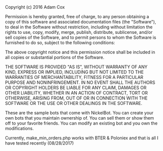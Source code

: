 Copyright (c) 2016 Adam Cox


Permission is hereby granted, free of charge, to any person obtaining a copy of this software and associated documentation files (the "Software"), to deal in the Software without restriction, including without limitation the rights to use, copy, modify, merge, publish, distribute, sublicense, and/or sell copies of the Software, and to permit persons to whom the Software is furnished to do so, subject to the following conditions:

The above copyright notice and this permission notice shall be included in all copies or substantial portions of the Software.

THE SOFTWARE IS PROVIDED "AS IS", WITHOUT WARRANTY OF ANY KIND, EXPRESS OR IMPLIED, INCLUDING BUT NOT LIMITED TO THE WARRANTIES OF MERCHANTABILITY, FITNESS FOR A PARTICULAR PURPOSE AND NONINFRINGEMENT. IN NO EVENT SHALL THE AUTHORS OR COPYRIGHT HOLDERS BE LIABLE FOR ANY CLAIM, DAMAGES OR OTHER LIABILITY, WHETHER IN AN ACTION OF CONTRACT, TORT OR OTHERWISE, ARISING FROM, OUT OF OR IN CONNECTION WITH THE SOFTWARE OR THE USE OR OTHER DEALINGS IN THE SOFTWARE.


These are the sample bots that come with NickelBot.
You can create your own bots that you maintain ownership of.
You can sell them or show them off to your favorite friends.
You can modify an existing bot and you own the modifications.

Currently, make_min_orders.php works with BTER & Poloniex and that is all I have tested recently (08/28/2017)